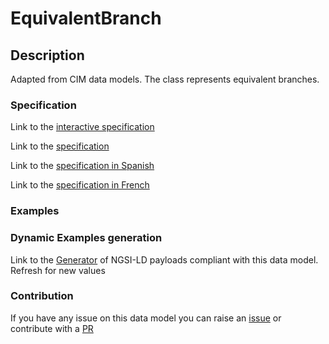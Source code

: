 # EquivalentBranch

## Description 

Adapted from CIM data models. The class represents equivalent branches.
### Specification

Link to the [interactive specification](https://swagger.lab.fiware.org/?url=https://smart-data-models.github.io/dataModel.EnergyCIM/EquivalentBranch/swagger.yaml)

Link to the [specification](https://smart-data-models.github.io/dataModel.EnergyCIM/EquivalentBranch/doc/spec.md)

Link to the [specification in Spanish](https://smart-data-models.github.io/dataModel.EnergyCIM/EquivalentBranch/doc/spec_ES.md)

Link to the [specification in French](https://smart-data-models.github.io/dataModel.EnergyCIM/EquivalentBranch/doc/spec_FR.md)
### Examples
### Dynamic Examples generation

Link to the [Generator](https://smartdatamodels.org/extra/ngsi-ld_generator_v0.91.php?schemaUrl=https://raw.githubusercontent.com/smart-data-models/dataModel.EnergyCIM/master/EquivalentBranch/schema.json&email=info@smartdatamodels.org) of NGSI-LD payloads compliant with this data model. Refresh for new values
### Contribution

 If you have any issue on this data model you can raise an [issue](https://github.com/smart-data-models/dataModel.EnergyCIM/issues)  or contribute with a [PR](https://github.com/smart-data-models/dataModel.EnergyCIM/pulls)